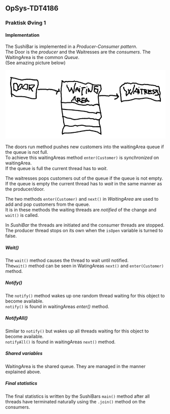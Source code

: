 ## OpSys-TDT4186
### Praktisk Øving 1  
#### Implementation
The SushiBar is implemented in a *Producer-Consumer pattern*.  
The Door is the *producer*  and the Waitresses are the *consumers*.
The WaitingArea is the common *Queue*.  
(See amazing picture below)

![Pattern](res/pattern.png)

The doors run method pushes new customers into the waitingArea queue if the queue is not full.  
To achieve this waitingAreas method `enter(Customer)` is *synchronized* on waitingArea.  
If the queue is full the current thread has to *wait*.  
   
The waitresses pops customers out of the queue if the queue is not empty.  
If the queue is empty the current thread has to *wait* in the same manner as the producer/door.

The two methods `enter(Customer)` and `next()` in *WaitingArea* are used to add and pop customers from the queue.  
It is in these methods the waiting threads are *notified* of the change and `wait()` is called.

In *SushiBar* the threads are initiated and the consumer threads are stopped.  
The producer thread stops on its own when the `isOpen` variable is turned to false.

##### Wait()
The `wait()` method causes the thread to wait until notified.  
The`wait()` method can be seen in WatingAreas `next()` and `enter(Customer)` method.

##### Notify()
The `notify()` method wakes up one random thread waiting for this object to become available.  
`notify()` is found in waitingAreas *enter()* method.

##### NotifyAll()
Similar to `notify()` but wakes up all threads waiting for this object to become available.  
`notifyAll()` is found in waitingAreas `next()` method.

##### Shared variables
WaitingArea is the shared queue. They are managed in the manner explained above.

##### Final statistics
The final statistics is written by the SushiBars `main()` method after all threads have terminated naturally using the `.join()` method on the consumers.
